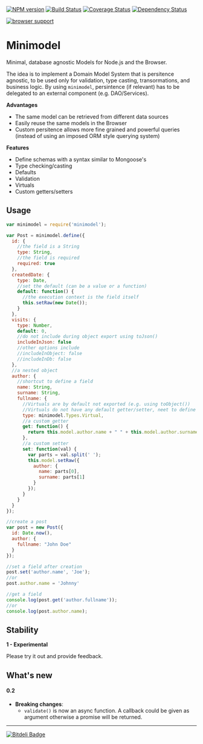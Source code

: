 [![NPM version](https://badge.fury.io/js/minimodel.png)](http://badge.fury.io/js/minimodel)
[![Build Status](https://travis-ci.org/mariocasciaro/minimodel.png)](https://travis-ci.org/mariocasciaro/minimodel)
[![Coverage Status](https://coveralls.io/repos/mariocasciaro/minimodel/badge.png)](https://coveralls.io/r/mariocasciaro/minimodel)
[![Dependency Status](https://gemnasium.com/mariocasciaro/minimodel.png)](https://gemnasium.com/mariocasciaro/minimodel)

[![browser support](https://ci.testling.com/mariocasciaro/minimodel.png)](http://ci.testling.com/mariocasciaro/minimodel)

# Minimodel

Minimal, database agnostic Models for Node.js and the Browser. 

The idea is to implement a Domain Model System that is persitence agnostic, to be used only for validation, type casting, transormations, and business logic. By using `minimodel`, persintence (if relevant) has to be delegated to an external component (e.g. DAO/Services).

__Advantages__

* The same model can be retrieved from different data sources 
* Easily reuse the same models in the Browser
* Custom persitence allows more fine grained and powerful queries (instead of using an imposed ORM style querying system)

__Features__
  * Define schemas with a syntax similar to Mongoose's
  * Type checking/casting
  * Defaults
  * Validation
  * Virtuals
  * Custom getters/setters

## Usage

```javascript
var minimodel = require('minimodel');

var Post = minimodel.define({
  id: {
    //the field is a String
    type: String,
    //the field is required
    required: true
  },
  createdDate: {
    type: Date,
    //set the default (can be a value or a function)
    default: function() {
      //the execution context is the field itself
      this.setRaw(new Date());
    }
  },
  visits: {
    type: Number,
    default: 0,
    //do not include during object export using toJson()
    includeInJson: false
    //other options include
    //includeInObject: false
    //includeInDb: false
  },
  //a nested object
  author: {
    //shortcut to define a field
    name: String,
    surname: String,
    fullname: {
      //Virtuals are by default not exported (e.g. using toObject())
      //Virtuals do not have any default getter/setter, neet to define them explicitly
      type: minimodel.Types.Virtual,
      //a custom getter
      get: function() {
        return this.model.author.name + " " + this.model.author.surname;
      },
      //a custom setter
      set: function(val) {
        var parts = val.split(' ');
        this.model.setRaw({
          author: {
            name: parts[0],
            surname: parts[1]
          }
        });
      }
    }
  }
});

//create a post
var post = new Post({
  id: Date.now(),
  author: {
    fullname: "John Doe"
  }
});

//set a field after creation
post.set('author.name', 'Joe');
//or
post.author.name = 'Johnny'

//get a field
console.log(post.get('author.fullname'));
//or
console.log(post.author.name);

```

## Stability

**1 - Experimental**

Please try it out and provide feedback.

## What's new

#### 0.2

* **Breaking changes**:
    * `validate()` is now an async function. A callback could be given as argument otherwise a promise will be returned.

---
[![Bitdeli Badge](https://d2weczhvl823v0.cloudfront.net/mariocasciaro/minimodel/trend.png)](https://bitdeli.com/free "Bitdeli Badge")
